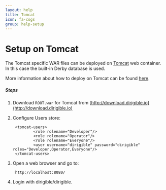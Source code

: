 ```yaml
---
layout: help
title: Tomcat
icon: fa-cogs
group: help-setup
---
```


Setup on Tomcat
===



The Tomcat specific WAR files can be deployed on [Tomcat](http://tomcat.apache.org/) web container. In this case the built-in Derby database is used.

More information about how to deploy on Tomcat can be found [here](http://tomcat.apache.org/tomcat-7.0-doc/appdev/deployment.html).

##### Steps

1. Download `ROOT.war` for Tomcat from [http://download.dirigible.io](http://download.dirigible.io)

2. Configure Users store:

        <tomcat-users>
                <role rolename="Developer"/>
                <role rolename="Operator"/>
                <role rolename="Everyone"/>
                <user username="dirigible" password="dirigible" roles="Developer,Operator,Everyone"/>
        </tomcat-users>

4. Open a web browser and go to:

        http://localhost:8080/

4. Login with dirigible/dirigible.
